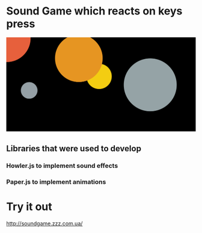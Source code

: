 # Sound Game which reacts on keys press
![screenshot of the game](./doc/1screen.png)
## Libraries that were used to develop
### Howler.js to implement sound effects
### Paper.js to implement animations
# Try it out 
http://soundgame.zzz.com.ua/
